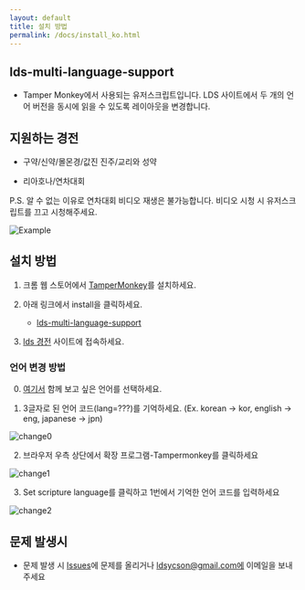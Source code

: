 ```yaml
---
layout: default
title: 설치 방법
permalink: /docs/install_ko.html
---
```

## lds-multi-language-support

- Tamper Monkey에서 사용되는 유저스크립트입니다. LDS 사이트에서 두 개의 언어 버전을 동시에 읽을 수 있도록 레이아웃을 변경합니다.

## 지원하는 경전

- 구약/신약/몰몬경/값진 진주/교리와 성약

- 리아호나/연차대회

P.S. 알 수 없는 이유로 연차대회 비디오 재생은 불가능합니다. 비디오 시청 시 유저스크립트를 끄고 시청해주세요.

![Example](https://yucheol-son-byui.github.io/lds-multi-language-support/docs/screenshot.png)

## 설치 방법

1. 크롬 웹 스토어에서 [TamperMonkey](https://chromewebstore.google.com/detail/tampermonkey/dhdgffkkebhmkfjojejmpbldmpobfkfo)를 설치하세요.

2. 아래 링크에서 install을 클릭하세요.
   - [lds-multi-language-support](https://yucheol-son-byui.github.io/lds-multi-language-support/src/lds-multi-language-support.user.js)

3. [lds 경전](https://www.churchofjesuschrist.org/study/scriptures/nt/acts/2?lang=eng) 사이트에 접속하세요.

### 언어 변경 방법

0. [여기서](https://www.churchofjesuschrist.org/languages?lang=eng&langs=*) 함께 보고 싶은 언어를 선택하세요.

1. 3글자로 된 언어 코드(lang=???)를 기억하세요. (Ex. korean -> kor, english -> eng, japanese -> jpn) 

![change0](https://yucheol-son-byui.github.io/lds-multi-language-support/docs/option1.png)

2. 브라우저 우측 상단에서 확장 프로그램-Tampermonkey를 클릭하세요

![change1](https://yucheol-son-byui.github.io/lds-multi-language-support/docs/option1.png)

3. Set scripture language를 클릭하고 1번에서 기억한 언어 코드를 입력하세요

![change2](https://yucheol-son-byui.github.io/lds-multi-language-support/docs/option2.png)

## 문제 발생시

- 문제 발생 시 [Issues](https://github.com/Yucheol-Son-BYUI/lds-multi-language-support/issues)에 문제를 올리거나 ldsycson@gmail.com에 이메일을 보내주세요